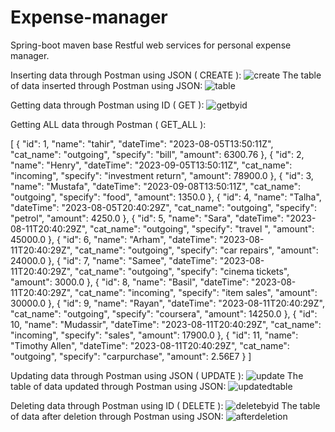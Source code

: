 # Expense-manager

 Spring-boot maven base Restful web services for personal expense manager.


Inserting data through Postman using JSON ( CREATE ):
![create](https://github.com/mudas2002/Expense-manager/assets/141341170/c6ee7e91-da62-4ad8-ab2f-6c064bd5127c)
The table of data inserted through Postman using JSON:
![table](https://github.com/mudas2002/Expense-manager/assets/141341170/6018737a-a3d4-4c56-936c-70eb78455338)

Getting data through Postman using ID ( GET ):
![getbyid](https://github.com/mudas2002/Expense-manager/assets/141341170/b23a3391-ac5c-4102-bb73-b2135f81dd0f)

Getting ALL data through Postman ( GET_ALL ):

[
    {
        "id": 1,
        "name": "tahir",
        "dateTime": "2023-08-05T13:50:11Z",
        "cat_name": "outgoing",
        "specify": "bill",
        "amount": 6300.76
    },
    {
        "id": 2,
        "name": "Henry",
        "dateTime": "2023-09-05T13:50:11Z",
        "cat_name": "incoming",
        "specify": "investment return",
        "amount": 78900.0
    },
    {
        "id": 3,
        "name": "Mustafa",
        "dateTime": "2023-09-08T13:50:11Z",
        "cat_name": "outgoing",
        "specify": "food",
        "amount": 1350.0
    },
    {
        "id": 4,
        "name": "Talha",
        "dateTime": "2023-08-05T20:40:29Z",
        "cat_name": "outgoing",
        "specify": "petrol",
        "amount": 4250.0
    },
    {
        "id": 5,
        "name": "Sara",
        "dateTime": "2023-08-11T20:40:29Z",
        "cat_name": "outgoing",
        "specify": "travel ",
        "amount": 45000.0
    },
    {
        "id": 6,
        "name": "Arham",
        "dateTime": "2023-08-11T20:40:29Z",
        "cat_name": "outgoing",
        "specify": "car repairs",
        "amount": 24000.0
    },
    {
        "id": 7,
        "name": "Samee",
        "dateTime": "2023-08-11T20:40:29Z",
        "cat_name": "outgoing",
        "specify": "cinema tickets",
        "amount": 3000.0
    },
    {
        "id": 8,
        "name": "Basil",
        "dateTime": "2023-08-11T20:40:29Z",
        "cat_name": "incoming",
        "specify": "item sales",
        "amount": 30000.0
    },
    {
        "id": 9,
        "name": "Rayan",
        "dateTime": "2023-08-11T20:40:29Z",
        "cat_name": "outgoing",
        "specify": "coursera",
        "amount": 14250.0
    },
    {
        "id": 10,
        "name": "Mudassir",
        "dateTime": "2023-08-11T20:40:29Z",
        "cat_name": "incoming",
        "specify": "sales",
        "amount": 17900.0
    },
    {
        "id": 11,
        "name": "Timothy Allen",
        "dateTime": "2023-08-11T20:40:29Z",
        "cat_name": "outgoing",
        "specify": "carpurchase",
        "amount": 2.56E7
    }
]

Updating data through Postman using JSON ( UPDATE ):
![update](https://github.com/mudas2002/Expense-manager/assets/141341170/63839964-1fad-4d00-9239-a686b78f0124)
The table of data updated through Postman using JSON:
![updatedtable](https://github.com/mudas2002/Expense-manager/assets/141341170/ecacde44-80b8-46e8-8a81-68835df83e94)

Deleting data through Postman using ID ( DELETE ):
![deletebyid](https://github.com/mudas2002/Expense-manager/assets/141341170/a6bdad6c-f793-4a38-92a0-6262ff1a5530)
The table of data after deletion through Postman using JSON:
![afterdeletion](https://github.com/mudas2002/Expense-manager/assets/141341170/39ce2f8d-8a25-4ab0-84cd-e51818c9db06)

